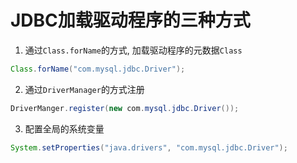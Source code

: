 # JDBC加载驱动程序的三种方式
1. 通过`Class.forName`的方式, 加载驱动程序的元数据`Class`
```java
Class.forName("com.mysql.jdbc.Driver");
```

2. 通过`DriverManager`的方式注册
```java
DriverManger.register(new com.mysql.jdbc.Driver());
```

3. 配置全局的系统变量
```java
System.setProperties("java.drivers", "com.mysql.jdbc.Driver");
```
